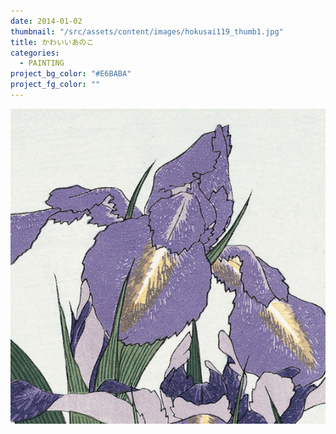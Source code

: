 ```yaml
---
date: 2014-01-02
thumbnail: "/src/assets/content/images/hokusai119_thumb1.jpg"
title: かわいいあのこ
categories:
  - PAINTING
project_bg_color: "#E6BABA"
project_fg_color: ""
---
```


![](/src/assets/content/images/hokusai119_thumb1.jpg)
